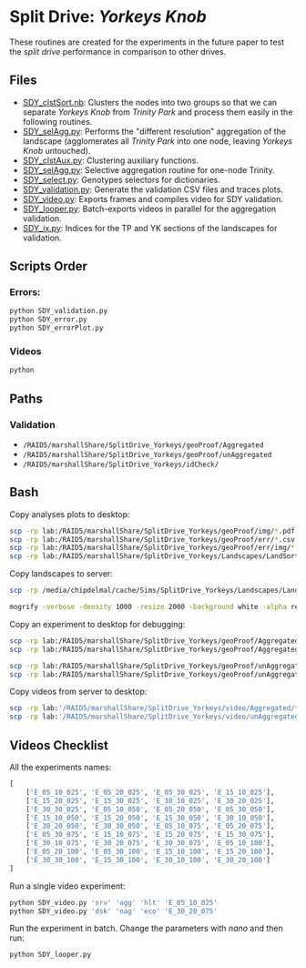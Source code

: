 # Split Drive: _Yorkeys Knob_

These routines are created for the experiments in the future paper to test the _split drive_ performance in comparison to other drives.

##  Files

* [SDY_clstSort.nb](./SDY_clstSort.nb): Clusters the nodes into two groups so that we can separate _Yorkeys Knob_ from _Trinity Park_ and process them easily in the following routines.
* [SDY_selAgg.py](./SDY_selAgg.py): Performs the "different resolution" aggregation of the landscape (agglomerates all _Trinity Park_ into one node, leaving _Yorkeys Knob_ untouched).
* [SDY_clstAux.py](./SDY_clstAux.py): Clustering auxiliary functions.
* [SDY_selAgg.py](./SDY_selAgg.py): Selective aggregation routine for one-node Trinity.
* [SDY_select.py](./SDY_select.py): Genotypes selectors for dictionaries.
* [SDY_validation.py](./SDY_validation.py): Generate the validation CSV files and traces plots.
* [SDY_video.py](./SDY_video.py): Exports frames and compiles video for SDY validation.
* [SDY_looper.py](./SDY_looper.py): Batch-exports videos in parallel for the aggregation validation.
* [SDY_ix.py](./SDY_ix.py): Indices for the TP and YK sections of the landscapes for validation.


## Scripts Order

### Errors:

```bash
python SDY_validation.py
python SDY_error.py
python SDY_errorPlot.py
```

### Videos

```bash
python
```

## Paths

### Validation

* `/RAID5/marshallShare/SplitDrive_Yorkeys/geoProof/Aggregated`
* `/RAID5/marshallShare/SplitDrive_Yorkeys/geoProof/unAggregated`
* `/RAID5/marshallShare/SplitDrive_Yorkeys/idCheck/`


## Bash

Copy analyses plots to desktop:

```bash
scp -rp lab:/RAID5/marshallShare/SplitDrive_Yorkeys/geoProof/img/*.pdf /home/chipdelmal/Desktop/SplitDrive_Yorkeys/img/;
scp -rp lab:/RAID5/marshallShare/SplitDrive_Yorkeys/geoProof/err/*.csv /home/chipdelmal/Desktop/SplitDrive_Yorkeys/geoProof/err/;
scp -rp lab:/RAID5/marshallShare/SplitDrive_Yorkeys/geoProof/err/img/* /home/chipdelmal/Desktop/SplitDrive_Yorkeys/geoProof/err/img;
scp -rp lab:/RAID5/marshallShare/SplitDrive_Yorkeys/Landscapes/LandSorted/* /home/chipdelmal/Desktop/SplitDrive_Yorkeys/LandSorted/;

```

Copy landscapes to server:

```bash
scp -rp /media/chipdelmal/cache/Sims/SplitDrive_Yorkeys/Landscapes/LandAggregated/Filtered/* lab:/RAID5/marshallShare/SplitDrive_Yorkeys/Landscapes/LandAggregated/Filtered/

```

```bash
mogrify -verbose -density 1000 -resize 2000 -background white -alpha remove -alpha off -format png ./*.pdf
```

Copy an experiment to desktop for debugging:

```bash
scp -rp lab:/RAID5/marshallShare/SplitDrive_Yorkeys/geoProof/Aggregated/ANALYZED/E_15_20_050/ '/home/chipdelmal/Desktop/SplitDrive_Yorkeys/geoProof/Aggregated/ANALYZED'
scp -rp lab:/RAID5/marshallShare/SplitDrive_Yorkeys/geoProof/Aggregated/GARBAGE/E_15_20_050/ '/home/chipdelmal/Desktop/SplitDrive_Yorkeys/geoProof/Aggregated/GARBAGE'

scp -rp lab:/RAID5/marshallShare/SplitDrive_Yorkeys/geoProof/unAggregated/ANALYZED/E_30_30_100_c1/ '/home/chipdelmal/Desktop/SplitDrive_Yorkeys/geoProof/unAggregated/ANALYZED'
scp -rp lab:/RAID5/marshallShare/SplitDrive_Yorkeys/geoProof/unAggregated/GARBAGE/E_30_30_100_c1/ '/home/chipdelmal/Desktop/SplitDrive_Yorkeys/geoProof/unAggregated/GARBAGE'
```

Copy videos from server to desktop:

```bash
scp -rp lab:'/RAID5/marshallShare/SplitDrive_Yorkeys/video/Aggregated/*.mp4' '/home/chipdelmal/Desktop/SplitDrive_Yorkeys/video/Aggregated/'
scp -rp lab:'/RAID5/marshallShare/SplitDrive_Yorkeys/video/unAggregated/*.mp4' '/home/chipdelmal/Desktop/SplitDrive_Yorkeys/video/unAggregated/'
```

## Videos Checklist

All the experiments names:

```python
[
    ['E_05_10_025', 'E_05_20_025', 'E_05_30_025', 'E_15_10_025'],
    ['E_15_20_025', 'E_15_30_025', 'E_30_10_025', 'E_30_20_025'],
    ['E_30_30_025', 'E_05_10_050', 'E_05_20_050', 'E_05_30_050'],
    ['E_15_10_050', 'E_15_20_050', 'E_15_30_050', 'E_30_10_050'],
    ['E_30_20_050', 'E_30_30_050', 'E_05_10_075', 'E_05_20_075'],
    ['E_05_30_075', 'E_15_10_075', 'E_15_20_075', 'E_15_30_075'],
    ['E_30_10_075', 'E_30_20_075', 'E_30_30_075', 'E_05_10_100'],
    ['E_05_20_100', 'E_05_30_100', 'E_15_10_100', 'E_15_20_100'],
    ['E_30_30_100', 'E_15_30_100', 'E_30_10_100', 'E_30_20_100']
]
```

Run a single video experiment:

```bash
python SDY_video.py 'srv' 'agg' 'hlt' 'E_05_10_025'
python SDY_video.py 'dsk' 'nag' 'eco' 'E_30_20_075'
```

Run the experiment in batch. Change the parameters with *nano* and then run:

```bash
python SDY_looper.py
```
